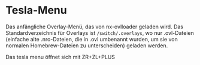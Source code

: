 # Tesla-Menu

Das anfängliche Overlay-Menü, das von nx-ovlloader geladen wird. Das Standardverzeichnis für Overlays ist `/switch/.overlays`, wo nur .ovl-Dateien (einfache alte .nro-Dateien, die in .ovl umbenannt wurden, um sie von normalen Homebrew-Dateien zu unterscheiden) geladen werden.

Das tesla menu öffnet sich mit ZR+ZL+PLUS
